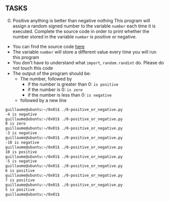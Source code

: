 ## TASKS

0. Positive anything is better than negative nothing
This program will assign a random signed number to the variable ```number``` each time it is executed. Complete the source code in order to print whether the number stored in the variable ```number``` is positive or negative.
- You can find the source code [here](https://github.com/holbertonschool/0x01.py/blob/master/0-positive_or_negative_py)
- The variable ```number``` will store a different value every time you will run this program
- You don’t have to understand what ```import```, ```random.randint``` do. Please do not touch this code
- The output of the program should be:
	- The number, followed by
		- if the number is greater than 0: ```is positive```
		- if the number is 0: ```is zero```
		- if the number is less than 0: ```is negative```
	- followed by a new line

```sh
guillaume@ubuntu:~/0x01$ ./0-positive_or_negative.py 
-4 is negative
guillaume@ubuntu:~/0x01$ ./0-positive_or_negative.py 
0 is zero
guillaume@ubuntu:~/0x01$ ./0-positive_or_negative.py 
-3 is negative
guillaume@ubuntu:~/0x01$ ./0-positive_or_negative.py 
-10 is negative
guillaume@ubuntu:~/0x01$ ./0-positive_or_negative.py 
10 is positive
guillaume@ubuntu:~/0x01$ ./0-positive_or_negative.py 
-5 is negative
guillaume@ubuntu:~/0x01$ ./0-positive_or_negative.py 
6 is positive
guillaume@ubuntu:~/0x01$ ./0-positive_or_negative.py 
7 is positive
guillaume@ubuntu:~/0x01$ ./0-positive_or_negative.py 
5 is positive
guillaume@ubuntu:~/0x01$ 
```
